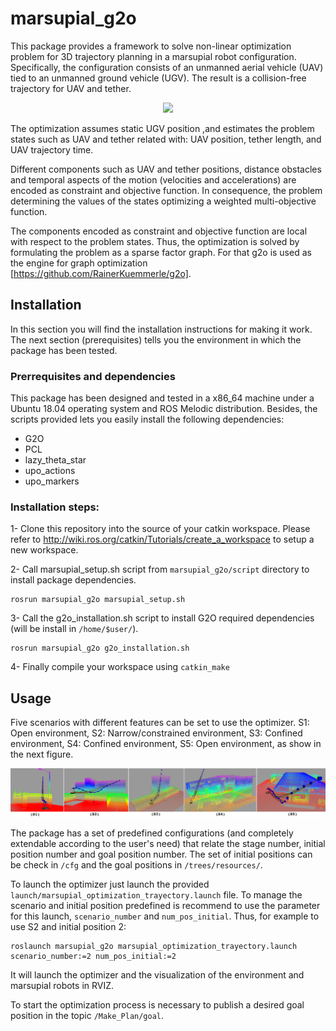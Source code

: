 # marsupial_g2o

This package provides a framework to solve non-linear optimization problem for 3D trajectory planning in a marsupial robot configuration. Specifically, the configuration consists of an unmanned aerial vehicle (UAV) tied to an unmanned ground vehicle (UGV). The result is a collision-free trajectory for UAV and tether.

<p align="center">
    <img src="worlds/scenario_2.gif" width="400">
</p>

The optimization assumes static UGV position ,and estimates the problem states such as UAV and tether related with: UAV  position,  tether length, and UAV trajectory time. 

Different components such as UAV and tether positions, distance obstacles and temporal aspects of the motion (velocities and accelerations) are encoded as constraint and objective function. In consequence, the problem determining the values of the states optimizing a weighted multi-objective function.

The components encoded as constraint and objective function are local with respect to the problem states. Thus, the optimization is solved by formulating the problem as a sparse factor graph. For that g2o is used as the engine for graph optimization [https://github.com/RainerKuemmerle/g2o].

## Installation

In this section you will find the installation instructions for making it work. The next section (prerequisites) tells you the environment in which the package has been tested.

### Prerrequisites and dependencies

This package has been designed and tested in a x86_64 machine under a Ubuntu 18.04 operating system and ROS Melodic distribution. Besides, the scripts provided lets you easily install the following dependencies:

- G2O
- PCL
- lazy_theta_star
- upo_actions
- upo_markers

### Installation steps:

1- Clone this repository into the source of your catkin workspace. Please refer to http://wiki.ros.org/catkin/Tutorials/create_a_workspace to setup a new workspace.

2- Call marsupial_setup.sh script from ```marsupial_g2o/script``` directory to install package dependencies.

```
rosrun marsupial_g2o marsupial_setup.sh
```

3- Call the g2o_installation.sh script to install G2O required dependencies (will be install in ```/home/$user/```).

```
rosrun marsupial_g2o g2o_installation.sh
```

4- Finally compile your workspace using ```catkin_make``` 

## Usage

Five scenarios with different features can be set to use the optimizer. S1: Open environment, S2: Narrow/constrained environment, S3: Confined environment, S4: Confined environment, S5: Open environment, as show in the next figure.

<p align="center">
    <img src="worlds/5_scenarios.png" width="1000">
</p>

The package has a set of predefined configurations (and completely extendable according to the user's need) that relate the stage number, initial position number and goal position number. The set of initial positions can be check in ```/cfg``` and the goal positions in ```/trees/resources/```.

To launch the optimizer just launch the provided ```launch/marsupial_optimization_trayectory.launch``` file. To manage the scenario and initial position predefined is recommend to use the parameter for this launch, ```scenario_number``` and ```num_pos_initial```. Thus, for example to use S2 and initial position 2: 

```
roslaunch marsupial_g2o marsupial_optimization_trayectory.launch scenario_number:=2 num_pos_initial:=2
```

It will launch the optimizer and the visualization of the environment and marsupial robots in RVIZ. 

To start the optimization process is necessary to publish a desired goal position in the topic ```/Make_Plan/goal```.
